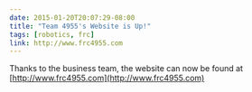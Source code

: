 ```yaml
---
date: 2015-01-20T20:07:29-08:00
title: "Team 4955's Website is Up!"
tags: [robotics, frc]
link: http://www.frc4955.com
---
```


Thanks to the business team, the website can now be found at [http://www.frc4955.com](http://www.frc4955.com)
